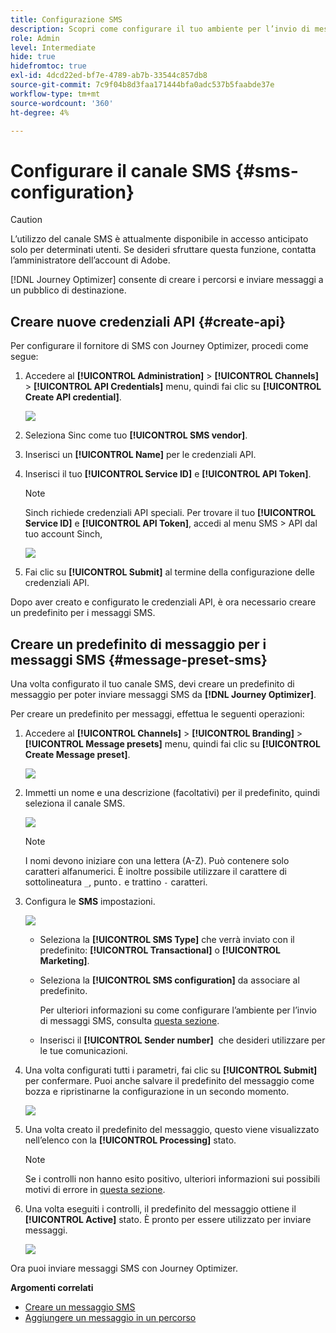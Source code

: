 ```yaml
---
title: Configurazione SMS
description: Scopri come configurare il tuo ambiente per l’invio di messaggi SMS con Journey Optimizer
role: Admin
level: Intermediate
hide: true
hidefromtoc: true
exl-id: 4dcd22ed-bf7e-4789-ab7b-33544c857db8
source-git-commit: 7c9f04b8d3faa171444bfa0adc537b5faabde37e
workflow-type: tm+mt
source-wordcount: '360'
ht-degree: 4%

---
```


# Configurare il canale SMS {#sms-configuration}

>[!CAUTION]
>
> L’utilizzo del canale SMS è attualmente disponibile in accesso anticipato solo per determinati utenti. Se desideri sfruttare questa funzione, contatta l’amministratore dell’account di Adobe.

[!DNL Journey Optimizer] consente di creare i percorsi e inviare messaggi a un pubblico di destinazione.

## Creare nuove credenziali API {#create-api}

Per configurare il fornitore di SMS con Journey Optimizer, procedi come segue:

1. Accedere al **[!UICONTROL Administration]** > **[!UICONTROL Channels]** > **[!UICONTROL API Credentials]** menu, quindi fai clic su **[!UICONTROL Create API credential]**.

   ![](assets/sms_4.png)

1. Seleziona Sinc come tuo **[!UICONTROL SMS vendor]**.

1. Inserisci un **[!UICONTROL Name]** per le credenziali API.

1. Inserisci il tuo **[!UICONTROL Service ID]** e **[!UICONTROL API Token]**.

   >[!NOTE]
   >
   > Sinch richiede credenziali API speciali. Per trovare il tuo **[!UICONTROL Service ID]** e **[!UICONTROL API Token]**, accedi al menu SMS > API dal tuo account Sinch,

   ![](assets/sms_5.png)

1. Fai clic su **[!UICONTROL Submit]** al termine della configurazione delle credenziali API.

Dopo aver creato e configurato le credenziali API, è ora necessario creare un predefinito per i messaggi SMS.

## Creare un predefinito di messaggio per i messaggi SMS {#message-preset-sms}

Una volta configurato il tuo canale SMS, devi creare un predefinito di messaggio per poter inviare messaggi SMS da **[!DNL Journey Optimizer]**.

Per creare un predefinito per messaggi, effettua le seguenti operazioni:

1. Accedere al **[!UICONTROL Channels]** > **[!UICONTROL Branding]** > **[!UICONTROL Message presets]** menu, quindi fai clic su **[!UICONTROL Create Message preset]**.

   ![](assets/preset-create.png)

1. Immetti un nome e una descrizione (facoltativi) per il predefinito, quindi seleziona il canale SMS.

   ![](assets/sms_preset.png)

   >[!NOTE]
   >
   > I nomi devono iniziare con una lettera (A-Z). Può contenere solo caratteri alfanumerici. È inoltre possibile utilizzare il carattere di sottolineatura `_`, punto`.` e trattino `-` caratteri.

1. Configura le **SMS** impostazioni.

   ![](assets/preset-sms.png)

   * Seleziona la **[!UICONTROL SMS Type]** che verrà inviato con il predefinito: **[!UICONTROL Transactional]** o **[!UICONTROL Marketing]**.

   * Seleziona la **[!UICONTROL SMS configuration]** da associare al predefinito.

      Per ulteriori informazioni su come configurare l’ambiente per l’invio di messaggi SMS, consulta [questa sezione](sms-configuration.md).

   * Inserisci il **[!UICONTROL Sender number]** &#x200B; che desideri utilizzare per le tue comunicazioni.

1. Una volta configurati tutti i parametri, fai clic su **[!UICONTROL Submit]** per confermare. Puoi anche salvare il predefinito del messaggio come bozza e ripristinarne la configurazione in un secondo momento.

   ![](assets/sms_preset_2.png)

1. Una volta creato il predefinito del messaggio, questo viene visualizzato nell’elenco con la **[!UICONTROL Processing]** stato.

   >[!NOTE]
   >
   >Se i controlli non hanno esito positivo, ulteriori informazioni sui possibili motivi di errore in [questa sezione](#monitor-message-presets).

1. Una volta eseguiti i controlli, il predefinito del messaggio ottiene il **[!UICONTROL Active]** stato. È pronto per essere utilizzato per inviare messaggi.

   ![](assets/preset-active.png)

Ora puoi inviare messaggi SMS con Journey Optimizer.

**Argomenti correlati**

* [Creare un messaggio SMS](../messages/create-sms.md)
* [Aggiungere un messaggio in un percorso](../building-journeys/journeys-message.md)
